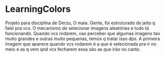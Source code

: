 # LearningColors
Projeto para disciplina de Derzu, O maia.
Gente, foi estruturado do jeito q falei pra vcs. O mecanismo de selecionar imagens aleatórias e tudo tá funcionando. Quando vcs rodarem, vao perceber que algumas imagens tao muito grandes e outras muito pequenas, temos q tratar isso dps. A primeira imagem que aparece quando vcs rodarem é a que é selecionada pra ir no meio e as q vem qnd vcs fecharem essa são as que irão no canto.
